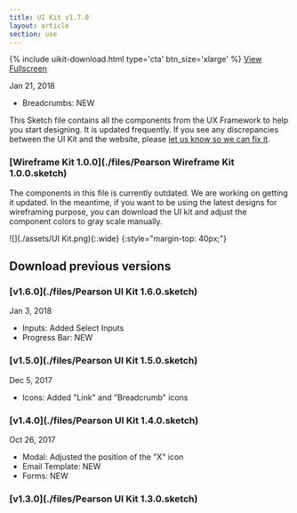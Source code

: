 ```yaml
---
title: UI Kit v1.7.0
layout: article
section: use
---
```


<!-- HEY, DON'T FORGET UPDATE <includes/uikit-download.html> AND THE HOMEPAGE!!!! -->

<div class="uikit-buttons">
  {% include uikit-download.html type='cta' btn_size='xlarge' %} <a class="pe-btn--btn_xlarge" href="https://sketch.cloud/s/DP7x4/all/page-1/ui-kit" target="_blank">View Fullscreen</a>
</div>



Jan 21, 2018

 * Breadcrumbs: NEW


This Sketch file contains all the components from the UX Framework to help you start designing. It is updated frequently. If you see any discrepancies between the UI Kit and the website, please [let us know so we can fix it]({{site.baseurl}}/contact).


### [Wireframe Kit 1.0.0](./files/Pearson Wireframe Kit 1.0.0.sketch)

The components in this file is currently outdated. We are working on getting it updated. In the meantime, if you want to be using the latest designs for wireframing purpose, you can download the UI kit and adjust the component colors to gray scale manually.


![](./assets/UI Kit.png){:.wide}
{:style="margin-top: 40px;"}

## Download previous versions

### [v1.6.0](./files/Pearson UI Kit 1.6.0.sketch)
Jan 3, 2018

 * Inputs: Added Select Inputs
 * Progress Bar: NEW

### [v1.5.0](./files/Pearson UI Kit 1.5.0.sketch)
Dec 5, 2017

 * Icons: Added "Link" and "Breadcrumb" icons

### [v1.4.0](./files/Pearson UI Kit 1.4.0.sketch)
Oct 26, 2017

 * Modal: Adjusted the position of the "X" icon
 * Email Template: NEW
 * Forms: NEW

### [v1.3.0](./files/Pearson UI Kit 1.3.0.sketch)
